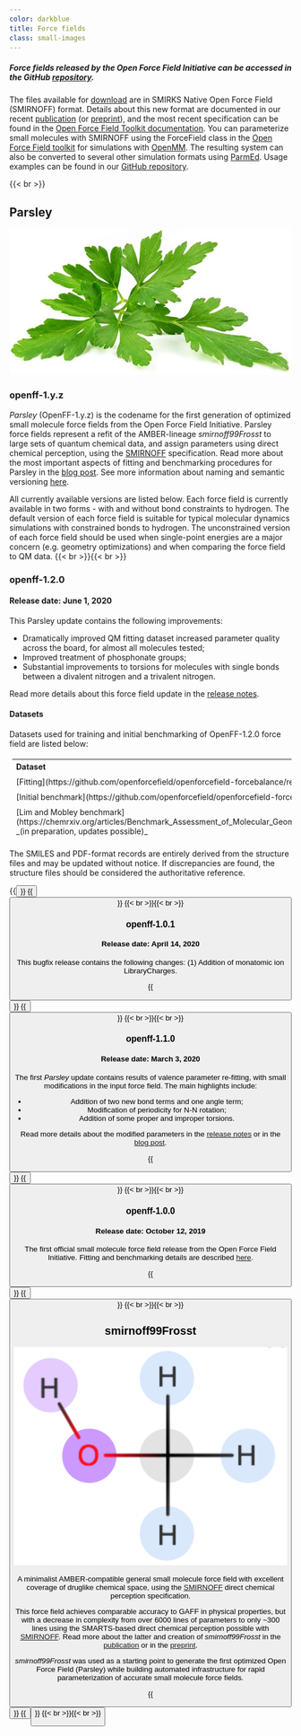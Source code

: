 ```yaml
---
color: darkblue
title: Force fields
class: small-images
---
```



##### Force fields released by the Open Force Field Initiative can be accessed in the GitHub [repository](https://github.com/openforcefield/openforcefields).

The files available for [download](https://github.com/openforcefield/openforcefields/releases) are in SMIRKS Native Open Force Field (SMIRNOFF) format. Details about this new format are documented in our recent [publication](https://www.doi.org/10.1021/acs.jctc.8b00640) (or [preprint](https://doi.org/10.1101/286542)), and the most recent specification can be found in the [Open Force Field Toolkit documentation](https://open-forcefield-toolkit.readthedocs.io/en/latest/smirnoff.html). You can parameterize small molecules with SMIRNOFF using the ForceField class in the [Open Force Field toolkit](https://github.com/openforcefield/openforcefield) for simulations with [OpenMM](http://openmm.org/). The resulting system can also be converted to several other simulation formats using [ParmEd](http://parmed.github.io/ParmEd/html/index.html). Usage examples can be found in our [GitHub repository](https://github.com/openforcefield/openforcefield/tree/master/examples).

{{< br >}}
## Parsley ##
![Parsley](img/parsley.jpg)
### openff-1.y.z ###

_Parsley_ (OpenFF-1.y.z) is the codename for the first generation of optimized small molecule force fields from the Open Force Field Initiative. Parsley force fields represent a refit of the AMBER-lineage _smirnoff99Frosst_ to large sets of quantum chemical data, and assign parameters using direct chemical perception, using the [SMIRNOFF](https://open-forcefield-toolkit.readthedocs.io/en/latest/smirnoff.html) specification. Read more about the most important aspects of fitting and benchmarking procedures for Parsley in the [blog post](/community/news/general/introducing-openforcefield-1.0/). See more information about naming and semantic versioning [here](/force-fields/versioning/).

All currently available versions are listed below. Each force field is currently available in two forms - with and without bond constraints to hydrogen. The default version of each force field is suitable for typical molecular dynamics simulations with constrained bonds to hydrogen. The unconstrained version of each force field should be used when single-point energies are a major concern (e.g. geometry optimizations) and when comparing the force field to QM data.
{{< br >}}{{< br >}}
### openff-1.2.0 ###

#### Release date: June 1, 2020

This Parsley update contains the following improvements:

- Dramatically improved QM fitting dataset increased parameter quality across the board, for almost all molecules tested;
- Improved treatment of phosphonate groups;
- Substantial improvements to torsions for molecules with single bonds between a divalent nitrogen and a trivalent nitrogen.

Read more details about this force field update in the [release notes](https://github.com/openforcefield/openforcefield-forcebalance/releases/tag/v1.2.0).

#### Datasets

Datasets used for training and initial benchmarking of OpenFF-1.2.0 force field are listed below:
<html>
<head>
<style>
table {
  border-collapse:separate;
  border-spacing:5px;
  width: 100%;
}
</style>
</head>
<body>
<table>
  <tr>
    <th style="text-align:left">Dataset</th>
    <th style="text-align:left">SMILES</th>
    <th style="text-align:left">PDF</th>
    <th style="text-align:left">Structures</th>
  </tr>
  <tr style="vertical-align:top">
    <td style="width:40%">[Fitting](https://github.com/openforcefield/openforcefield-forcebalance/releases/tag/v1.2.0)</td>
    <td>[SMI](https://github.com/openforcefield/openforcefield-forcebalance/releases/download/v1.2.0/training_unique_molecules.smi)</td>
    <td>[PDF](https://github.com/openforcefield/openforcefield-forcebalance/releases/download/v1.2.0/training_unique_molecules.pdf)</td>
    <td>[Release tarball](https://github.com/openforcefield/openforcefield-forcebalance/releases/download/v1.2.0/release_1.2.0.tar.gz)</td>
  </tr>
  <tr style="vertical-align:top">
    <td style="width=40%">[Initial benchmark](https://github.com/openforcefield/openforcefield-forcebalance/releases/tag/v1.2.0)</td>
    <td>[SMI](https://github.com/openforcefield/release-1-benchmarking/releases/download/v1.0.0/full_set_unique_molecules.smi)</td>
    <td>[PDF](https://github.com/openforcefield/release-1-benchmarking/releases/download/v1.0.0/full_set_unique_molecules.pdf)</td>
    <td>[Release tarball](https://github.com/openforcefield/release-1-benchmarking/releases/download/v1.0.0/release-1-QM-benchmark.tar.gz)</td>
  </tr>
  <tr style="vertical-align:top">
    <td style="width=40%">[Lim and Mobley benchmark](https://chemrxiv.org/articles/Benchmark_Assessment_of_Molecular_Geometries_and_Energies_from_Small_Molecule_Force_Fields/12551867/1) <br> _(in preparation, updates possible)_</td>
    <td>[SMI](https://github.com/MobleyLab/benchmarkff/blob/91476147f35579bc52bf984839fd20c72a61d76d/molecules/set_v03_non_redundant/trim3_full_qcarchive.smi)</td>
    <td>[PDF](https://github.com/MobleyLab/benchmarkff/raw/91476147f35579bc52bf984839fd20c72a61d76d/molecules/set_v03_non_redundant/trim3_full_qcarchive.pdf) </td>
    <td>[SDF](https://github.com/MobleyLab/benchmarkff/raw/91476147f35579bc52bf984839fd20c72a61d76d/molecules/set_v03_non_redundant/trim3_full_qcarchive.sdf)</td>
  </tr>
</table>

</body>
</html>

The SMILES and PDF-format records are entirely derived from the structure files and may be updated without notice. If discrepancies are found, the structure files should be considered the authoritative reference.  


{{<button href="https://github.com/openforcefield/openforcefields/releases/tag/1.1.1" text="GitHub" >}}
{{<button href="https://zenodo.org/record/3872244" text="DOI" >}}
{{< br >}}{{< br >}}
### openff-1.0.1 ###

#### Release date: April 14, 2020

This bugfix release contains the following changes: (1) Addition of monatomic ion LibraryCharges.

{{<button href="https://github.com/openforcefield/openforcefields/releases/tag/1.0.1" text="GitHub" >}}
{{<button href="https://zenodo.org/record/3751812" text="DOI" >}}
{{< br >}}{{< br >}}
### openff-1.1.0 ###

#### Release date: March 3, 2020

The first _Parsley_ update contains results of valence parameter re-fitting, with small modifications in the input force field. The main highlights include:

- Addition of two new bond terms and one angle term;
- Modification of periodicity for N-N rotation;
- Addition of some proper and improper torsions.

Read more details about the modified parameters in the [release notes](https://github.com/openforcefield/openforcefield-forcebalance/releases/tag/v1.1.0) or in the [blog post](/community/news/science-updates/v1.1.0-parsley-update-2020-03-03/).

{{<button href="https://github.com/openforcefield/openforcefields/releases/tag/1.1.0" text="GitHub" >}}
{{<button href="https://zenodo.org/record/3695094" text="DOI" >}}
{{< br >}}{{< br >}}
### openff-1.0.0 ###

#### Release date: October 12, 2019

The first official small molecule force field release from the Open Force Field Initiative. Fitting and benchmarking details are described [here](/community/news/general/introducing-openforcefield-1.0/).

{{<button href="https://github.com/openforcefield/openforcefields/releases/tag/1.1.0" text="GitHub" >}}
{{<button href="https://zenodo.org/record/3483227" text="DOI" >}}
{{< br >}}{{< br >}}

## smirnoff99Frosst ##

![smirnoff99Frosst](img/smirnoff99frosst.png)

A minimalist AMBER-compatible general small molecule force field with excellent coverage of druglike chemical space, using the [SMIRNOFF](https://open-forcefield-toolkit.readthedocs.io/en/0.3.0/smirnoff.html) direct chemical perception specification.

This force field achieves comparable accuracy to GAFF in physical properties, but with a decrease in complexity from over 6000 lines of parameters to only ~300 lines using the SMARTS-based direct chemical perception possible with [SMIRNOFF](https://open-forcefield-toolkit.readthedocs.io/en/topology/smirnoff.html). Read more about the latter and creation of _smirnoff99Frosst_ in the [publication](https://pubs.acs.org/doi/10.1021/acs.jctc.8b00640) or in the [preprint](https://doi.org/10.1101/286542).

_smirnoff99Frosst_ was used as a starting point to generate the first optimized Open Force Field (Parsley) while building automated infrastructure for rapid parameterization of accurate small molecule force fields.

{{<button href="https://github.com/openforcefield/smirnoff99Frosst" text="GitHub" >}}
{{<button href="https://doi.org/10.5281/zenodo.3351714" text="DOI" >}}
{{< br >}}{{< br >}}
